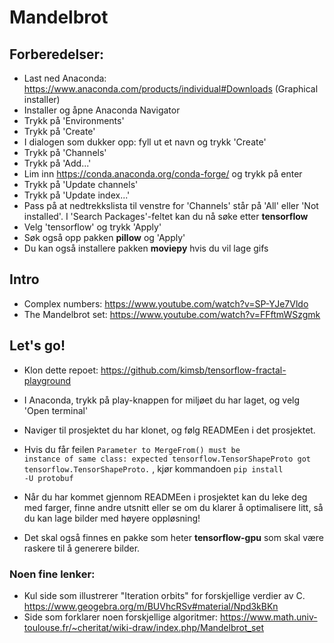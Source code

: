 # Mandelbrot

## Forberedelser:
- Last ned Anaconda: https://www.anaconda.com/products/individual#Downloads (Graphical installer)
- Installer og åpne Anaconda Navigator
- Trykk på 'Environments'
- Trykk på 'Create'
- I dialogen som dukker opp: fyll ut et navn og trykk 'Create'
- Trykk på 'Channels'
- Trykk på 'Add...'
- Lim inn https://conda.anaconda.org/conda-forge/ og trykk på enter
- Trykk på 'Update channels'
- Trykk på 'Update index...'
- Pass på at nedtrekkslista til venstre for 'Channels' står på 'All' eller 'Not installed'. I 'Search Packages'-feltet kan du nå søke etter **tensorflow**
- Velg 'tensorflow' og trykk 'Apply'
- Søk også opp pakken **pillow** og 'Apply'
- Du kan også installere pakken **moviepy** hvis du vil lage gifs


## Intro

- Complex numbers: https://www.youtube.com/watch?v=SP-YJe7Vldo
- The Mandelbrot set: https://www.youtube.com/watch?v=FFftmWSzgmk


## Let's go!

- Klon dette repoet: https://github.com/kimsb/tensorflow-fractal-playground
- I Anaconda, trykk på play-knappen for miljøet du har laget, og velg 'Open terminal'
- Naviger til prosjektet du har klonet, og følg READMEen i det prosjektet.

- Hvis du får feilen <code>Parameter to MergeFrom() must be instance of same class: expected tensorflow.TensorShapeProto got tensorflow.TensorShapeProto.</code> , kjør kommandoen <code>pip install -U protobuf</code>

- Når du har kommet gjennom READMEen i prosjektet kan du leke deg med farger, finne andre utsnitt eller se om du klarer å optimalisere litt, så du kan lage bilder med høyere oppløsning!
- Det skal også finnes en pakke som heter **tensorflow-gpu** som skal være raskere til å generere bilder.


### Noen fine lenker:
- Kul side som illustrerer "Iteration orbits" for forskjellige verdier av C. https://www.geogebra.org/m/BUVhcRSv#material/Npd3kBKn
- Side som forklarer noen forskjellige algoritmer: https://www.math.univ-toulouse.fr/~cheritat/wiki-draw/index.php/Mandelbrot_set

